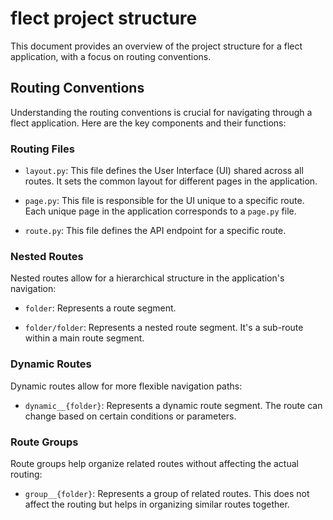 # flect project structure

This document provides an overview of the project structure for a flect application, with a focus on routing conventions.

## Routing Conventions

Understanding the routing conventions is crucial for navigating through a flect application. Here are the key components and their functions:

### Routing Files

- `layout.py`: This file defines the User Interface (UI) shared across all routes. It sets the common layout for different pages in the application.

- `page.py`: This file is responsible for the UI unique to a specific route. Each unique page in the application corresponds to a `page.py` file.

- `route.py`: This file defines the API endpoint for a specific route.

### Nested Routes

Nested routes allow for a hierarchical structure in the application's navigation:

- `folder`: Represents a route segment.

- `folder/folder`: Represents a nested route segment. It's a sub-route within a main route segment.

### Dynamic Routes

Dynamic routes allow for more flexible navigation paths:

- `dynamic__{folder}`: Represents a dynamic route segment. The route can change based on certain conditions or parameters.

### Route Groups

Route groups help organize related routes without affecting the actual routing:

- `group__{folder}`: Represents a group of related routes. This does not affect the routing but helps in organizing similar routes together.
